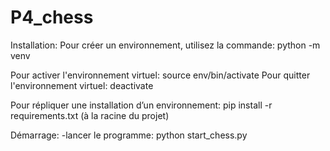 # P4_chess

Installation:
Pour créer un environnement, utilisez la commande:
    python -m venv <environment name>

Pour activer l'environnement virtuel: source env/bin/activate
Pour quitter l'environnement virtuel: deactivate

Pour répliquer une installation d’un environnement:
pip install -r requirements.txt (à la racine du projet)

Démarrage:
-lancer le programme: python start_chess.py
